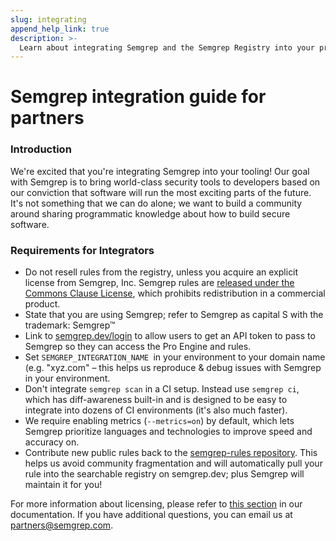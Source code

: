 ```yaml
---
slug: integrating
append_help_link: true
description: >-
  Learn about integrating Semgrep and the Semgrep Registry into your product.
---
```


# Semgrep integration guide for partners


### Introduction

We're excited that you're integrating Semgrep into your tooling! Our goal with Semgrep is to bring world-class security tools to developers based on our conviction that software will run the most exciting parts of the future. It's not something that we can do alone; we want to build a community around sharing programmatic knowledge about how to build secure software.


### Requirements for Integrators

* Do not resell rules from the registry, unless you acquire an explicit license from Semgrep, Inc. Semgrep rules are [released under the Commons Clause License](https://github.com/returntocorp/semgrep-rules/blob/develop/LICENSE), which prohibits redistribution in a commercial product.
* State that you are using Semgrep; refer to Semgrep as capital S with the trademark: Semgrep™
* Link to [semgrep.dev/login](https://semgrep.dev/login) to allow users to get an API token to pass to Semgrep so they can access the Pro Engine and rules.
* Set `SEMGREP_INTEGRATION_NAME `in your environment to your domain name (e.g. "xyz.com" – this helps us reproduce & debug issues with Semgrep in your environment.
* Don't integrate `semgrep scan` in a CI setup. Instead use `semgrep ci`, which has diff-awareness built-in and is designed to be easy to integrate into dozens of CI environments (it's also much faster).
* We require enabling metrics (`--metrics=on`) by default, which lets Semgrep prioritize languages and technologies to improve speed and accuracy on.
* Contribute new public rules back to the [semgrep-rules repository](https://github.com/returntocorp/semgrep-rules). This helps us avoid community fragmentation and will automatically pull your rule into the searchable registry on semgrep.dev; plus Semgrep will maintain it for you!

For more information about licensing, please refer to [this section](licensing.md) in our documentation. If you have additional questions, you can email us at [partners@semgrep.com](mailto:partners@semgrep.com). 